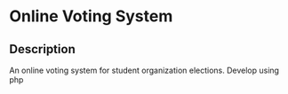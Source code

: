 # Online Voting System

## Description

An online voting system for student organization elections. Develop using
php
